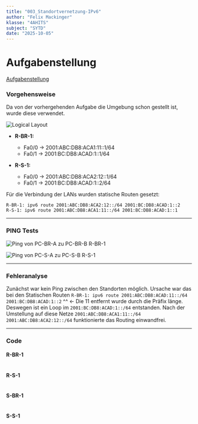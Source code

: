 ```yaml
---
title: "003_Standortvernetzung-IPv6"
author: "Felix Mackinger"
klasse: "4AHITS"
subject: "SYTD"
date: "2025-10-05"
---
```



# Aufgabenstellung

[Aufgabenstellung](https://felix-mackinger.github.io/Report-gen/SYTD/003_Standortvernetzung/img/Übung_03-Standortvernetzung_IPv6.pdf)


### **Vorgehensweise**

Da von der vorhergehenden Aufgabe die Umgebung schon gestellt ist, wurde diese verwendet.

![Logical Layout](/img/logical-layout.png)

* **R-BR-1:**

  * Fa0/0 → 2001:ABC:DB8:ACA1:11::1/64
  * Fa0/1 → 2001:BC:DB8:ACAD:1::1/64


* **R-S-1:**

  * Fa0/0 → 2001:ABC:DB8:ACA2:12::1/64
  * Fa0/1 → 2001:BC:DB8:ACAD:1::2/64
 

Für die Verbindung der LANs wurden statische Routen gesetzt:

```console
R-BR-1: ipv6 route 2001:ABC:DB8:ACA2:12::/64 2001:BC:DB8:ACAD:1::2
R-S-1: ipv6 route 2001:ABC:DB8:ACA1:11::/64 2001:BC:DB8:ACAD:1::1
```

---


### PING Tests

![Ping von PC-BR-A zu PC-BR-B R-BR-1](/img/ping-BR.png)

![Ping von PC-S-A zu PC-S-B R-S-1](/img/ping-S.png)


---


### **Fehleranalyse**

Zunächst war kein Ping zwischen den Standorten möglich.
Ursache war das bei den Statischen Routen `R-BR-1: ipv6 route 2001:ABC:DB8:ACAD:11::/64 2001:BC:DB8:ACAD:1::2`
                                                                                ^^  <- Die 11 entfernt wurde durch die Präfix länge.
Deswegen ist ein Loop im `2001:BC:DB8:ACAD:1::/64` entstanden.
Nach der Umstellung auf diese Netze `2001:ABC:DB8:ACA1:11::/64` `2001:ABC:DB8:ACA2:12::/64` funktionierte das Routing einwandfrei.

---

### Code

#### R-BR-1
```console

```

#### R-S-1
```console

```

#### S-BR-1
```console

```

#### S-S-1
```console

```


